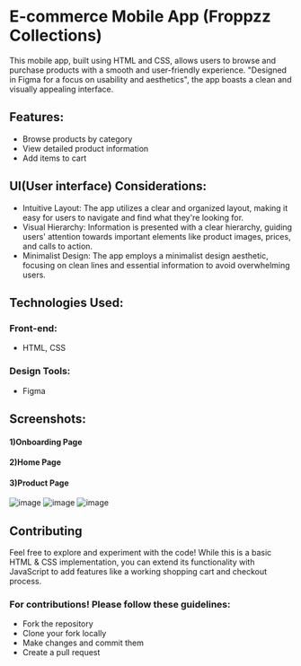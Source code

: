 
# E-commerce Mobile App (Froppzz Collections)
This mobile app, built using HTML and CSS, allows users to browse and purchase products with a smooth and user-friendly experience. "Designed in Figma for a focus on usability and aesthetics", the app boasts a clean and visually appealing interface.
## Features:

- Browse products by category
- View detailed product information
- Add items to cart
  
 ## UI(User interface) Considerations:

- Intuitive Layout: The app utilizes a clear and organized layout, making it easy for users to navigate and find what they're looking for.
- Visual Hierarchy: Information is presented with a clear hierarchy, guiding users' attention towards important elements like product images, prices, and calls to action.
- Minimalist Design: The app employs a minimalist design aesthetic, focusing on clean lines and essential information to avoid overwhelming users.

## Technologies Used:

### Front-end:
- HTML, CSS
### Design Tools:
- Figma

## Screenshots:

#### 1)Onboarding Page
#### 2)Home Page
#### 3)Product Page
![image](https://github.com/shreyafz/E-Commerce-MobileAPP-design/assets/146700826/5f1834cb-41f4-4a6f-9277-50fea9ab95a2)
![image](https://github.com/shreyafz/E-Commerce-MobileAPP-design/assets/146700826/ff4a42b8-766a-4d6e-8f0a-d8796c138d7b)
![image](https://github.com/shreyafz/E-Commerce-MobileAPP-design/assets/146700826/ffaf95ce-ce66-49e5-a262-7d53b896b3c1)

## Contributing


Feel free to explore and experiment with the code! While this is a basic HTML & CSS implementation, you can extend its functionality with JavaScript to add features like a working shopping cart and checkout process.

### For contributions! Please follow these guidelines:

* Fork the repository
* Clone your fork locally
* Make changes and commit them
* Create a pull request
